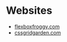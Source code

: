 # Websites

- [flexboxfroggy.com](https://flexboxfroggy.com/)
- [cssgridgarden.com](https://cssgridgarden.com/)